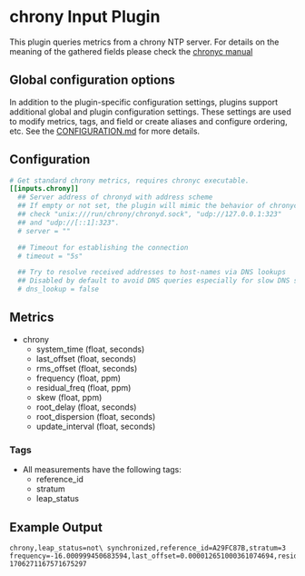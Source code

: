 # chrony Input Plugin

This plugin queries metrics from a chrony NTP server. For details on the
meaning of the gathered fields please check the [chronyc manual][]

[chronyc manual]: https://chrony-project.org/doc/4.4/chronyc.html

## Global configuration options <!-- @/docs/includes/plugin_config.md -->

In addition to the plugin-specific configuration settings, plugins support
additional global and plugin configuration settings. These settings are used to
modify metrics, tags, and field or create aliases and configure ordering, etc.
See the [CONFIGURATION.md][CONFIGURATION.md] for more details.

[CONFIGURATION.md]: ../../../docs/CONFIGURATION.md#plugins

## Configuration

```toml @sample.conf
# Get standard chrony metrics, requires chronyc executable.
[[inputs.chrony]]
  ## Server address of chronyd with address scheme
  ## If empty or not set, the plugin will mimic the behavior of chronyc and
  ## check "unix:///run/chrony/chronyd.sock", "udp://127.0.0.1:323"
  ## and "udp://[::1]:323".
  # server = ""

  ## Timeout for establishing the connection
  # timeout = "5s"

  ## Try to resolve received addresses to host-names via DNS lookups
  ## Disabled by default to avoid DNS queries especially for slow DNS servers.
  # dns_lookup = false
```

## Metrics

- chrony
  - system_time (float, seconds)
  - last_offset (float, seconds)
  - rms_offset (float, seconds)
  - frequency (float, ppm)
  - residual_freq (float, ppm)
  - skew (float, ppm)
  - root_delay (float, seconds)
  - root_dispersion (float, seconds)
  - update_interval (float, seconds)

### Tags

- All measurements have the following tags:
  - reference_id
  - stratum
  - leap_status

## Example Output

```text
chrony,leap_status=not\ synchronized,reference_id=A29FC87B,stratum=3 frequency=-16.000999450683594,last_offset=0.000012651000361074694,residual_freq=0,rms_offset=0.000025576999178156257,root_delay=0.0016550000291317701,root_dispersion=0.00330700003542006,skew=0.006000000052154064,system_time=0.000020389999917824753,update_interval=507.1999816894531 1706271167571675297
```
